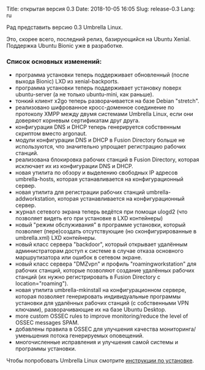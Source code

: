 Title: открытая версия 0.3
Date: 2018-10-05 16:05
Slug: release-0.3
Lang: ru

Рад представить версию 0.3 Umbrella Linux.

Это, скорее всего, последний релиз, базирующийся на Ubuntu Xenial. Поддержка Ubuntu Bionic уже в разработке.

### Список основных изменений:

* программа установки теперь поддерживает обновленный (после выхода Bionic) LXD из xenial-backports.
* программа установки теперь поддерживает установку поверх ubuntu-server (а не только ubuntu-mini, как раньше).
* тонкий клиент x2go теперь разворачивается на базе Debian "stretch".
* реализовано шифрованное кросс-доменное соединение по протоколу XMPP между двумя системами Umbrella Linux, если они доверяют корневым сертификатам друг друга.
* конфигурация DNS и DHCP теперь генерируется собственным скриптом вместо argonaut.
* модули конфигурации DNS и DHCP в Fusion Directory больше не используются, что значительно упрощает регистрацию рабочих станций.
* реализована блокировка рабочих станций в Fusion Directory, которая исключает их из конфигурации DNS и DHCP.
* новая утилита по обзору и выделению свободных IP адресов umbrella-hosts, которая устанавливается на конфигурационный сервер.
* новая утилита для регистрации рабочих станций umbrella-addworkstation, которая устанавливается на конфигурационный сервер.
* журнал сетевого экрана теперь ведётся при помощи ulogd2 (что позволяет видеть его при установке в LXD контейнеры)
* новый "режим обслуживания" в программе установки, который позволяет (пере)создать отсутствующие (но сконфигурированные в umbrella.xml) LXD контейнеры.
* новый класс сервера "backdoor", который открывает удалённым администраторам доступ к системе в случае отказа основного маршрутизатора или ошибок в сетевом экране.
* новый класс сервера "DMZvpn" и профиль "roamingworkstation" для рабочих станций, которые позволяют создание удалённых рабочих станций (их нужно регистрировать в Fusion Directory с location="roaming").
* новая утилита umbrella-mkinstall на конфигурационном сервере, которая позволяет генерировать индивидуальные программы установки для удалённых рабочих станций (с собственными VPN ключами), разворачивающие их на базе Ubuntu Desktop.
* more custom OSSEC rules to improve monitoring/reduce the level of OSSEC messages SPAM.
* добавлены правила в OSSEC для улучшения качества мониторинга/уменьшения потока генерируемых оповещений.
* многочисленные исправления и улучшения самой системы и программы установки.

Чтобы попробовать Umbrella Linux смотрите 
[инструкции по установке](/umbrella-linux/ru/installation/).
